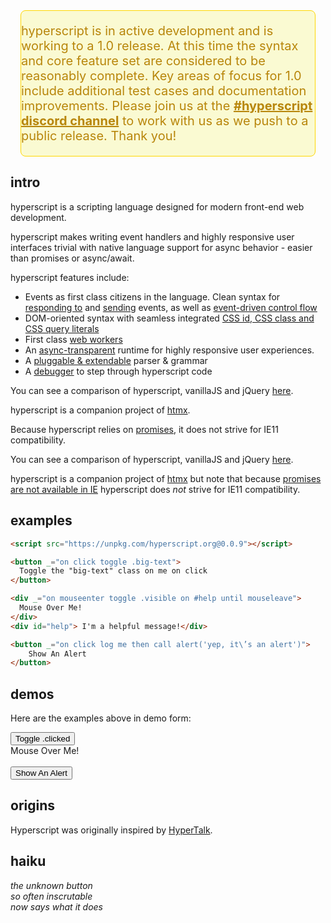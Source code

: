 
<div style="background-color: lightgoldenrodyellow; margin: 16px; border-radius: 8px;
color: darkgoldenrod; border: gold 1px solid; font-size: 20px">
<p>
hyperscript is in active development and is working to a 1.0 release.
At this time the syntax and core feature set are considered to be reasonably complete.
Key areas of focus for 1.0 include additional test cases and documentation improvements.
Please join us at the 
<a style="color: darkgoldenrod;font-weight: bold" href="https://htmx.org/discord">#hyperscript discord channel</a>
to work with us as we push to a public release.  Thank you!
</p> 
</div>

## intro

hyperscript is a scripting language designed for modern front-end web development. 
 
hyperscript makes writing event handlers and highly responsive user interfaces trivial with native language support
for async behavior - easier than promises or async/await.

hyperscript features include:

* Events as first class citizens in the language. Clean syntax for [responding to](/features/on) and 
  [sending](/commands/send) events, as well as [event-driven control flow](docs/#event-control-flow)
* DOM-oriented syntax with seamless integrated [CSS id, CSS class and  CSS query literals](https://hyperscript.org/expressions/#css)
* First class [web workers](/docs#workers)
* An [async-transparent](/docs#async) runtime for highly responsive user experiences.
* A [pluggable & extendable](/docs/#extending) parser & grammar
* A [debugger](/docs#debugging) to step through hyperscript code

You can see a comparison of hyperscript, vanillaJS and jQuery [here](/comparison).

hyperscript is a companion project of [htmx](https://htmx.org). 

Because hyperscript relies on [promises](https://caniuse.com/?search=Promise), it does not strive for IE11 compatibility.

You can see a comparison of hyperscript, vanillaJS and jQuery [here](/comparison).

hyperscript is a companion project of [htmx](https://htmx.org) but note that because 
[promises are not available in IE](https://caniuse.com/?search=Promise) hyperscript does *not* strive for IE11 compatibility.

## examples

```html
<script src="https://unpkg.com/hyperscript.org@0.0.9"></script>

<button _="on click toggle .big-text">
  Toggle the "big-text" class on me on click
</button>

<div _="on mouseenter toggle .visible on #help until mouseleave">
  Mouse Over Me!
</div>
<div id="help"> I'm a helpful message!</div>

<button _="on click log me then call alert('yep, it\’s an alert')">
    Show An Alert
</button>
```

## demos

Here are the examples above in demo form:

<div class="row">
    <div class="4 col">
        <style>
        button {
          transition: all 300ms ease-in;
        }
        button.big-text {
          font-size: 2em;
        }
        </style>
        <button class="btn primary" _="on click toggle .big-text">
          Toggle .clicked
        </button>
        </div>
    <div class="4 col">
        <style>
        #help {
          opacity: 0;
        }
        #help.visible {
          opacity: 1;
          transition: opacity 200ms ease-in;
        }
        </style>
        <div _="on mouseenter toggle .visible on #help until mouseleave">
          Mouse Over Me!
        </div>
        <div id="help"> I'm a helpful message!</div>
    </div>
    <div class="4 col">
        <button class="btn primary" _="on click log me then call alert('yep, it\'s an alert - check the console...')">
            Show An Alert
        </button>
    </div>
</div>

## origins

Hyperscript was originally inspired by  [HyperTalk](https://hypercard.org/HyperTalk%20Reference%202.4.pdf).

## haiku

*the unknown button<br/>
so often inscrutable<br/>
now says what it does*
